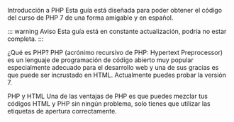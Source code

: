 Introducción a PHP
Esta guía está diseñada para poder obtener el código del curso de PHP 7 de una forma amigable y en español.

::: warning Aviso Esta guía está en constante actualización, podría no estar completa. :::

¿Qué es PHP?
PHP (acrónimo recursivo de PHP: Hypertext Preprocessor) es un lenguaje de programación de código abierto muy popular especialmente adecuado para el desarrollo web y una de sus gracias es que puede ser incrustado en HTML. Actualmente puedes probar la versión 7.

PHP y HTML
Una de las ventajas de PHP es que puedes mezclar tus códigos HTML y PHP sin ningún problema, solo tienes que utilizar las etiquetas de apertura <?php y cierre ?> correctamente.
